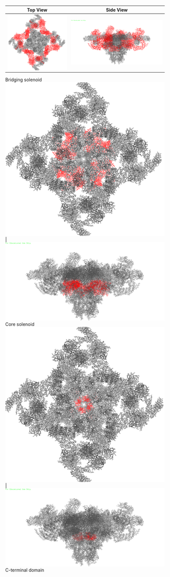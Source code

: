 Top View | Side View
------------ | -------------
![picture](top_view/Bsol.png) | ![picture](side_view/Bsol.png)
Bridging solenoid
![picture](top_view/Csol.png) | ![picture](side_view/Csol.png)
Core solenoid
![picture](top_view/CTD.png) | ![picture](side_view/CTD.png)
C-terminal domain
